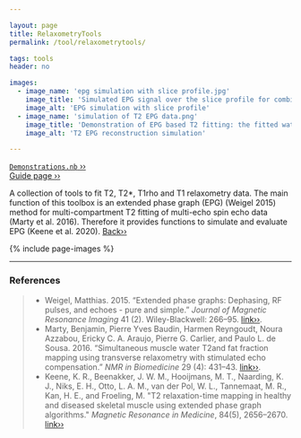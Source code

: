```yaml
---

layout: page
title: RelaxometryTools
permalink: /tool/relaxometrytools/

tags: tools
header: no

images:
  - image_name: 'epg simulation with slice profile.jpg'
    image_title: 'Simulated EPG signal over the slice profile for combined water and fat signals.'
    image_alt: 'EPG simulation with slice profile'  
  - image_name: 'simulation of T2 EPG data.png'
    image_title: 'Demonstration of EPG based T2 fitting: the fitted water T2 relaxation as a function of B1, SNR and fat fraction.'
    image_alt: 'T2 EPG reconstruction simulation'

---
```


[`Demonstrations.nb` ››](/doc/demo/) <br>
[Guide page ››](/assets/htmldoc/html/guide/{{page.title}})

A collection of tools to fit T2, T2\*, T1rho and T1 relaxometry data.
The main function of this toolbox is an extended phase graph (EPG)
(Weigel 2015) method for multi-compartment T2 fitting of multi-echo spin
echo data (Marty et al. 2016). Therefore it provides functions to
simulate and evaluate EPG (Keene et al. 2020). [Back››](/tool/)

{% include page-images %}

--------------------------------------------------------------------------

### References

> - Weigel, Matthias. 2015. “Extended phase graphs: Dephasing, RF pulses,
and echoes - pure and simple.” *Journal of Magnetic Resonance Imaging*
41 (2). Wiley-Blackwell: 266–95. [link››](https://doi.org/10.1002/jmri.24619).
> - Marty, Benjamin, Pierre Yves Baudin, Harmen Reyngoudt, Noura Azzabou,
Ericky C. A. Araujo, Pierre G. Carlier, and Paulo L. de Sousa. 2016.
“Simultaneous muscle water T2and fat fraction mapping using transverse
relaxometry with stimulated echo compensation.” *NMR in Biomedicine* 29
(4): 431–43. [link››](https://doi.org/10.1002/nbm.3459).
> - Keene, K. R., Beenakker, J. W. M., Hooijmans, M. T., Naarding, K. J., Niks, E. H.,
Otto, L. A. M., van der Pol, W. L., Tannemaat, M. R., Kan, H. E., and Froeling, M. "T2 relaxation-time
mapping in healthy and diseased skeletal muscle using extended phase graph
algorithms." *Magnetic Resonance in Medicine*, 84(5), 2656–2670. [link››](https://doi.org/10.1002/mrm.28290)
